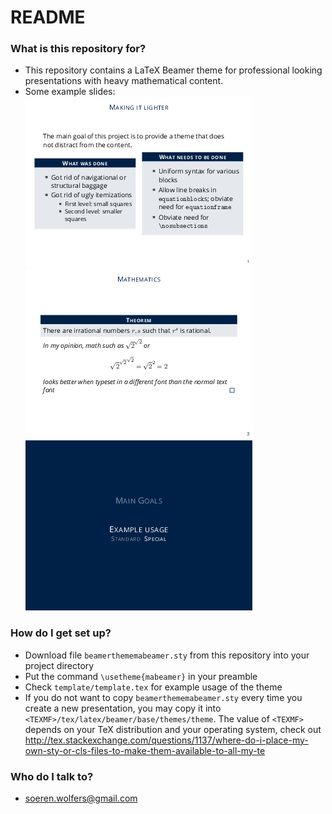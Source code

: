 # README #

### What is this repository for? ###

* This repository contains a LaTeX Beamer theme for professional looking presentations with heavy mathematical content.  
* Some example slides:
![ExampleSlide1](template/template-3.png)
![ExampleSlide2](template/template-6.png)
![ExampleSlide3](template/template-15.png)

### How do I get set up? ###

* Download file `beamerthememabeamer.sty` from this repository into your project directory
* Put the command `\usetheme{mabeamer}` in your preamble
* Check `template/template.tex` for example usage of the theme
* If you do not want to copy `beamerthememabeamer.sty` every time you create a new presentation, you may copy it into `<TEXMF>/tex/latex/beamer/base/themes/theme`. The value of `<TEXMF>` depends on your TeX distribution and your operating system, check out http://tex.stackexchange.com/questions/1137/where-do-i-place-my-own-sty-or-cls-files-to-make-them-available-to-all-my-te

### Who do I talk to? ###

* soeren.wolfers@gmail.com

